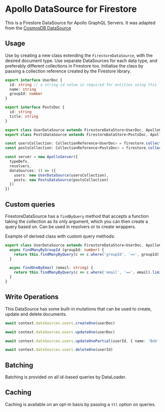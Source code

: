 # Apollo DataSource for Firestore

This is a Firestore DataSource for Apollo GraphQL Servers. It was adapted from the [CosmosDB DataSource](https://github.com/andrejpk/apollo-datasource-cosmosdb)

## Usage

Use by creating a new class extending the `FirestoreDataSource`, with the desired document type.
Use separate DataSources for each data type, and preferably
different collections in Firestore too. Initialise the class
by passing a collection reference created by the Firestore library.

```typescript
export interface UserDoc {
  id: string // a string id value is required for entities using this library. It will be used for the firestore document ID but not stored in the document in firestore.
  name: string
  groupId: number
}

export interface PostsDoc {
  id: string
  title: string
}

export class UserDataSource extends FirestoreDataStore<UserDoc, ApolloContext> {}
export class PostsDataSource extends FirestoreDataStore<PostsDoc, ApolloContext> {}

const usersCollection: CollectionReference<UserDoc> = firestore.collection('users')
const postsCollection: CollectionReference<PostsDoc> = firestore.collection('posts')

const server = new ApolloServer({
  typeDefs,
  resolvers,
  dataSources: () => ({
    users: new UserDataSource(usersCollection),
    posts: new PostsDataSource(postsCollection)
  })
})
```

## Custom queries

FirestoreDataSource has a `findByQuery` method that accepts a function taking the collection as its only argument, which you can then create a query based on. Can be used in resolvers or to create wrappers.

Example of derived class with custom query methods:

```typescript
export class UserDataSource extends FirestoreDataStore<UserDoc, ApolloContext> {
  async findManyByGroupId (groupId: number) {
    return this.findManyByQuery(c => c.where('groupId', '==', groupId).limit(2))
  }

  async findOneByEmail (email: string) {
    return this.findManyByQuery(c => c.where('email', '==', email).limit(1))?.[0] ?? undefined
  }
}
```

## Write Operations

This DataSource has some built-in mutations that can be used to create, update and delete documents.

```typescript
await context.dataSources.users.createOne(userDoc)

await context.dataSources.users.updateOne(userDoc)

await context.dataSources.users.updateOnePartial(userId, { name: 'Bob' })

await context.dataSources.users.deleteOne(userId)
```

## Batching

Batching is provided on all id-based queries by DataLoader.

## Caching

Caching is available on an opt-in basis by passing a `ttl` option on queries.
